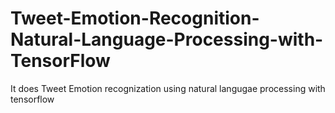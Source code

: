 # Tweet-Emotion-Recognition-Natural-Language-Processing-with-TensorFlow
It does Tweet Emotion recognization using natural langugae processing with tensorflow

